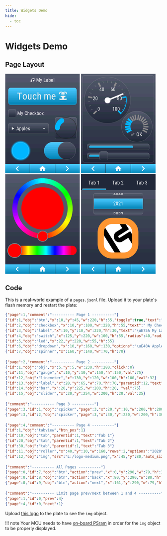```yaml
---
title: Widgets Demo
hide:
  - toc
---
```


# Widgets Demo

## Page Layout

![screenshot](images/demo-widgets-1.png)
![screenshot](images/demo-widgets-2.png)
![screenshot](images/demo-widgets-3.png)
![screenshot](images/demo-widgets-4.png)

## Code

This is a real-world example of a `pages.jsonl` file. Upload it to your plate's flash memory and restart the plate:

```json linenums="1"
{"page":1,"comment":"---------- Page 1 ----------"}
{"id":1,"obj":"btn","x":10,"y":45,"w":220,"h":55,"toggle":true,"text":"Touch me \uE96B","text_font":32}
{"id":2,"obj":"checkbox","x":10,"y":100,"w":220,"h":55,"text":" My Checkbox"}
{"id":3,"obj":"label","x":10,"y":10,"w":220,"h":30,"text":"\uE75A My Label","align":1,"padh":50}
{"id":4,"obj":"switch","x":125,"y":220,"w":100,"h":55,"radius":40,"radius20":40}
{"id":5,"obj":"led","x":22,"y":220,"w":55,"h":55}
{"id":6,"obj":"dropdown","x":10,"y":160,"w":130,"options":"\uE40A Apples\n\uE40A Oranges\n\uE40A Bananas"}
{"id":7,"obj":"spinner","x":160,"y":140,"w":70,"h":70}

{"page":2,"comment":"---------- Page 2 ----------"}
{"id":1,"obj":"obj","x":5,"y":5,"w":230,"h":280,"click":0}
{"id":11,"obj":"gauge","x":10,"y":10,"w":150,"h":150,"val":75}
{"id":12,"obj":"linemeter","x":130,"y":120,"w":100,"h":100,"val":32}
{"id":13,"obj":"label","x":28,"y":65,"w":70,"h":70,"parentid":12,"text":"\uE12C OK"}
{"id":14,"obj":"bar","x":20,"y":225,"w":200,"h":20, "val":75}
{"id":15,"obj":"slider","x":20,"y":254,"w":200,"h":20,"val":25}

{"comment":"---------- Page 3 ----------"}
{"page":3,"id":1,"obj":"cpicker","page":3,"x":20,"y":10,"w":200,"h":200}
{"page":3,"id":2,"obj":"cpicker","page":3,"x":30,"y":230,"w":200,"h":30}

{"page":4,"comment":"---------- Page 4 ----------"}
{"id":1,"obj":"tabview","btn_pos":1}
{"id":10,"obj":"tab","parentid":1,"text":"Tab 1"}
{"id":20,"obj":"tab","parentid":1,"text":"Tab 2"}
{"id":30,"obj":"tab","parentid":1,"text":"Tab 3"}
{"id":11,"obj":"roller","x":40,"y":10,"w":160,"rows":2,"options":"2020\n2021\n2022\n2023\n2024","parentid":10}
{"id":12,"obj":"img","src":"L:/logo-medium.png","x":45,"y":80,"auto_size":1,"w":150,"parentid":10}

{"comment":"---------- All Pages ----------"}
{"page":0,"id":7,"obj":"btn","action":"prev","x":0,"y":290,"w":79,"h":32,"text":"\uE141","text_color":"#FFFFFF","radius":0,"border_side":0,"text_font":32}
{"page":0,"id":8,"obj":"btn","action":"back","x":80,"y":290,"w":80,"h":32,"text":"\uE2DC","text_color":"#FFFFFF","radius":0,"border_side":0,"text_font":24}
{"page":0,"id":9,"obj":"btn","action":"next","x":161,"y":290,"w":79,"h":32,"text":"\uE142","text_color":"#FFFFFF","radius":0,"border_side":0,"text_font":32}

{"comment":"---------- Limit page prev/next between 1 and 4 ----------"}
{"page":1,"id":0,"prev":4}
{"page":4,"id":0,"next":1}

```

Upload [this logo](https://raw.githubusercontent.com/HASwitchPlate/openHASP-docs/0.6/docs/assets/images/logo-medium.png) to the plate to see the `img` object.

!!! note
    Your MCU needs to have [on-board PSram](../../../getting-started/#recommended-boards) in order for the `img` object to be properly displayed.

